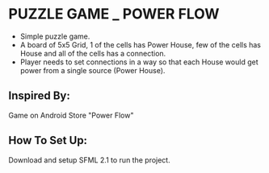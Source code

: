 PUZZLE GAME _ POWER FLOW
========================

- Simple puzzle game.
- A board of 5x5 Grid, 1 of the cells has Power House, few of the cells has House and all of the cells has a connection.
- Player needs to set connections in a way so that each House would get power from a single source (Power House).

Inspired By:
-----------
Game on Android Store "Power Flow"

How To Set Up:
-------------
Download and setup SFML 2.1 to run the project.
